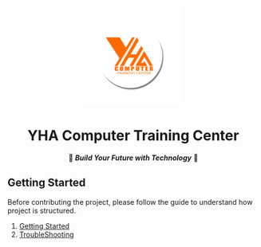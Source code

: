 <!-- header  -->

<div align=center>

<img src="./public/image/logo/logo.png" width="200px">

# YHA Computer Training Center   

🔆 ***Build Your Future with Technology*** 🔆

</div>

<!-- content  -->

## Getting Started

Before contributing the project, please follow the guide to understand how project is structured.

1. [Getting Started](https://github.com/YHA-Center/yha-website/guide/getting-started.md)
2. [TroubleShooting](https://github.com/YHA-Center/yha-website/guide/troubleshooting.md)

